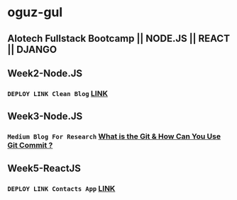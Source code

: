 
# oguz-gul

## Alotech Fullstack Bootcamp || NODE.JS || REACT || DJANGO

## Week2-Node.JS
### `DEPLOY LINK Clean Blog` [LINK](https://clean--blog.herokuapp.com/)

## Week3-Node.JS
### `Medium Blog For Research` [What is the Git & How Can You Use Git Commit ?](https://medium.com/@ogzgl06/what-is-the-git-how-can-you-use-git-commit-4d24a6ff6c01) 

## Week5-ReactJS
### `DEPLOY LINK Contacts App` [LINK](https://contacts-app-dea40.web.app/)
